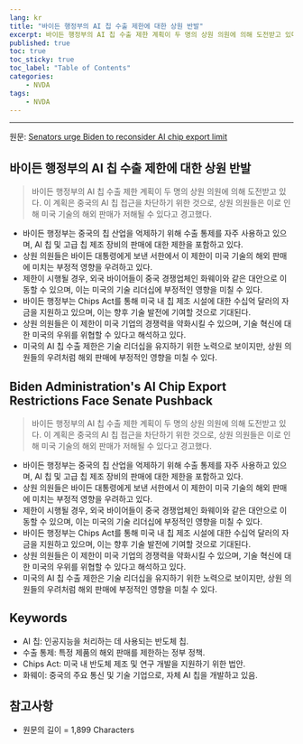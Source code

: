 ```yaml
---
lang: kr
title: "바이든 행정부의 AI 칩 수출 제한에 대한 상원 반발"
excerpt: 바이든 행정부의 AI 칩 수출 제한 계획이 두 명의 상원 의원에 의해 도전받고 있다. 이 계획은 중국의 AI 칩 접근을 차단하기 위한 것으로, 상원 의원들은 이로 인해 미국 기술의 해외 판매가 저해될 수 있다고 경고했다.
published: true
toc: true
toc_sticky: true
toc_label: "Table of Contents"
categories:
    - NVDA
tags:
    - NVDA
---
```


---

  원문: [Senators urge Biden to reconsider AI chip export limit](https://www.investing.com/news/stock-market-news/senators-urge-biden-to-reconsider-ai-chip-export-limit-93CH-3785131)

## 바이든 행정부의 AI 칩 수출 제한에 대한 상원 반발

> 바이든 행정부의 AI 칩 수출 제한 계획이 두 명의 상원 의원에 의해 도전받고 있다. 이 계획은 중국의 AI 칩 접근을 차단하기 위한 것으로, 상원 의원들은 이로 인해 미국 기술의 해외 판매가 저해될 수 있다고 경고했다.


- 바이든 행정부는 중국의 칩 산업을 억제하기 위해 수출 통제를 자주 사용하고 있으며, AI 칩 및 고급 칩 제조 장비의 판매에 대한 제한을 포함하고 있다.
- 상원 의원들은 바이든 대통령에게 보낸 서한에서 이 제한이 미국 기술의 해외 판매에 미치는 부정적 영향을 우려하고 있다.
- 제한이 시행될 경우, 외국 바이어들이 중국 경쟁업체인 화웨이와 같은 대안으로 이동할 수 있으며, 이는 미국의 기술 리더십에 부정적인 영향을 미칠 수 있다.
- 바이든 행정부는 Chips Act를 통해 미국 내 칩 제조 시설에 대한 수십억 달러의 자금을 지원하고 있으며, 이는 향후 기술 발전에 기여할 것으로 기대된다.
- 상원 의원들은 이 제한이 미국 기업의 경쟁력을 약화시킬 수 있으며, 기술 혁신에 대한 미국의 우위를 위협할 수 있다고 해석하고 있다.
- 미국의 AI 칩 수출 제한은 기술 리더십을 유지하기 위한 노력으로 보이지만, 상원 의원들의 우려처럼 해외 판매에 부정적인 영향을 미칠 수 있다.

## Biden Administration's AI Chip Export Restrictions Face Senate Pushback

> 바이든 행정부의 AI 칩 수출 제한 계획이 두 명의 상원 의원에 의해 도전받고 있다. 이 계획은 중국의 AI 칩 접근을 차단하기 위한 것으로, 상원 의원들은 이로 인해 미국 기술의 해외 판매가 저해될 수 있다고 경고했다.


- 바이든 행정부는 중국의 칩 산업을 억제하기 위해 수출 통제를 자주 사용하고 있으며, AI 칩 및 고급 칩 제조 장비의 판매에 대한 제한을 포함하고 있다.
- 상원 의원들은 바이든 대통령에게 보낸 서한에서 이 제한이 미국 기술의 해외 판매에 미치는 부정적 영향을 우려하고 있다.
- 제한이 시행될 경우, 외국 바이어들이 중국 경쟁업체인 화웨이와 같은 대안으로 이동할 수 있으며, 이는 미국의 기술 리더십에 부정적인 영향을 미칠 수 있다.
- 바이든 행정부는 Chips Act를 통해 미국 내 칩 제조 시설에 대한 수십억 달러의 자금을 지원하고 있으며, 이는 향후 기술 발전에 기여할 것으로 기대된다.
- 상원 의원들은 이 제한이 미국 기업의 경쟁력을 약화시킬 수 있으며, 기술 혁신에 대한 미국의 우위를 위협할 수 있다고 해석하고 있다.
- 미국의 AI 칩 수출 제한은 기술 리더십을 유지하기 위한 노력으로 보이지만, 상원 의원들의 우려처럼 해외 판매에 부정적인 영향을 미칠 수 있다.

## Keywords

- AI 칩: 인공지능을 처리하는 데 사용되는 반도체 칩.
- 수출 통제: 특정 제품의 해외 판매를 제한하는 정부 정책.
- Chips Act: 미국 내 반도체 제조 및 연구 개발을 지원하기 위한 법안.
- 화웨이: 중국의 주요 통신 및 기술 기업으로, 자체 AI 칩을 개발하고 있음.

## 참고사항

- 원문의 길이 = 1,899 Characters

